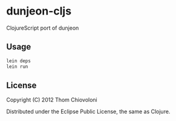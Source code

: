 # dunjeon-cljs

ClojureScript port of dunjeon

## Usage

```bash
lein deps
lein run
```

## License

Copyright (C) 2012 Thom Chiovoloni

Distributed under the Eclipse Public License, the same as Clojure.


